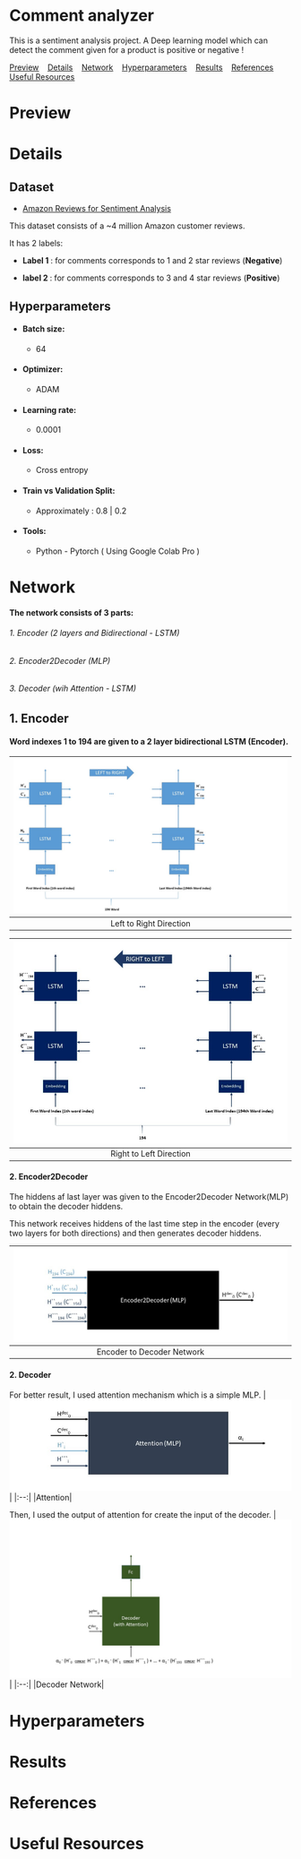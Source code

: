 # Comment analyzer
This is a sentiment analysis project. A Deep learning model which can detect the comment given for a product is positive or negative !


<ins>[Preview](#preview)</ins>&nbsp;&nbsp;&nbsp;
<ins>[Details](#Details)</ins>&nbsp;&nbsp;&nbsp;
<ins>[Network](#Network)</ins>&nbsp;&nbsp;&nbsp;
<ins>[Hyperparameters](#Hyperparameters)</ins>&nbsp;&nbsp;&nbsp;
<ins>[Results](#Results)</ins>&nbsp;&nbsp;&nbsp;
<ins>[References](#References)</ins>&nbsp;&nbsp;&nbsp;
<ins>[Useful Resources](#Useful-Resources)</ins>

# Preview

# Details
## Dataset 

- [Amazon Reviews for Sentiment Analysis](https://www.kaggle.com/bittlingmayer/amazonreviews/)

This dataset consists of a ~4 million Amazon customer reviews.

It has 2 labels: 

- <b>Label 1 </b> : for comments corresponds to 1 and 2 star reviews (<b>Negative</b>)

- <b>label 2 </b> : for comments corresponds to 3 and 4 star reviews (<b>Positive</b>)

## Hyperparameters
- #### Batch size: 
   - 64 
- #### Optimizer: 
   - ADAM
- #### Learning rate: 
   - 0.0001
- #### Loss: 
   - Cross entropy
- #### Train vs Validation Split: 
   - Approximately : 0.8 | 0.2 
- #### Tools: 
   - Python - Pytorch ( Using Google Colab Pro )

# Network
#### The network consists of 3 parts:
###### 1. Encoder (2 layers and Bidirectional - LSTM)
###### 2. Encoder2Decoder (MLP)
###### 3. Decoder (wih Attention - LSTM)

## 1. Encoder
####  Word indexes 1 to 194 are given to a 2 layer bidirectional LSTM (Encoder).

|<img src="README_Files/L2R.JPG" >|
|:--:| 
|Left to Right Direction|

|<img src="README_Files/R2L.JPG"  >|
|:--:| 
|Right to Left Direction|

#### 2. Encoder2Decoder

The hiddens af last layer was given to the Encoder2Decoder Network(MLP) to obtain the decoder hiddens.

This network receives hiddens of the last time step in the encoder (every two layers for both directions) and then generates decoder hiddens.

|<img src="README_Files/E2D.jpg"   width = "622"> |
|:--:| 
|Encoder to Decoder Network|


#### 2. Decoder
For better result, I used attention mechanism which is a simple MLP.
|<img src="README_Files/Attention.jpg"  width = "622"  > |
|:--:| 
|Attention|

Then, I used the output of attention for create the input of the decoder.
|<img src="README_Files/Decoder.JPG"  > |
|:--:| 
|Decoder Network|

# Hyperparameters

# Results

# References

# Useful Resources
